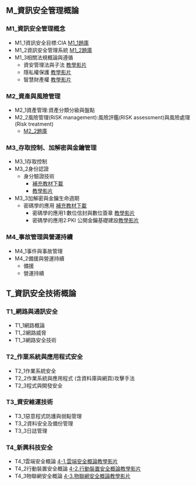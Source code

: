 ## M_資訊安全管理概論
### M1_資訊安全管理概念
- M1_1資訊安全目標:CIA [M1_1題庫](M1_1資訊安全目標_A.pdf)
- M1_2資訊安全管理系統 [M1_2題庫](M1_2資訊安全管理系統.pdf)
- M1_3相關法規概論與遵循
  - 資安管理法與子法 [教學影片](https://youtu.be/gwvtxC0knsA)
  - 隱私權保護 [教學影片](https://youtu.be/UaKB-Czp-XQ)
  - 智慧財產權 [教學影片](https://youtu.be/VDjyFwi-0TU)
### M2_資產與風險管理
- M2_1資產管理:資產分類分級與盤點
- M2_2風險管理(RiSK management):風險評鑑(RISK assessment)與風險處理(Risk treatment)
  - [M2_2題庫](./M2_2風險管理.pdf) 
### M3_存取控制、加解密與金鑰管理
- M3_1存取控制
- M3_2身份認證
  - 身分驗證技術
    - [補充教材下載](./各種身分鑑別(Authentication)技術.pdf) 
    - [教學影片](https://youtu.be/ClsoBSxzhlc)
- M3_3加解密與金鑰生命週期
  - 密碼學的應用 [補充教材下載](./密碼學的應用.pdf) 
    - 密碼學的應用1:數位信封與數位簽章 [教學影片](https://youtu.be/LIG-mXyJTG0)
    - 密碼學的應用2:PKI 公開金鑰基礎建設[教學影片](https://youtu.be/G02vkzLSrE4)

### M4_事故管理與營運持續
- M4_1事件與事故管理
- M4_2備援與營運持續
  - 備援
  - 營運持續 
## T_資訊安全技術概論
### T1_網路與通訊安全
- T1_1網路概論
- T1_2網路威脅
- T1_3網路安全技術
### T2_作業系統與應用程式安全
- T2_1作業系統安全
- T2_2作業系統與應用程式 (含資料庫與網頁)攻擊手法
- T2_3程式與開發安全
### T3_資安維運技術
- T3_1惡意程式防護與弱點管理
- T3_2資料安全及備份管理
- T3_3日誌管理
### T4_新興科技安全
- T4_1雲端安全概論 [4-1.雲端安全概論教學影片](https://youtu.be/DQicJtGJdyU)
- T4_2行動裝置安全概論 [4-2.行動裝置安全概論教學影片](https://youtu.be/rz-FUIeLmB8)
- T4_3物聯網安全概論 [4-3.物聯網安全概論教學影片](https://youtu.be/0zNPPdzr130)

